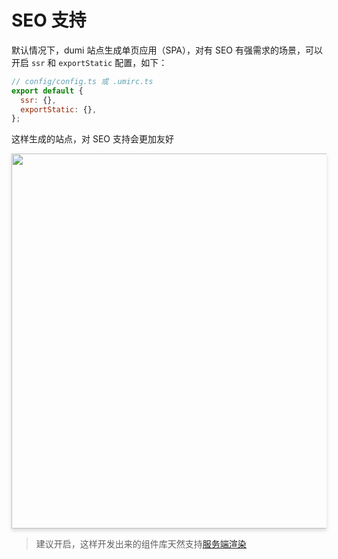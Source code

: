 # SEO 支持

默认情况下，dumi 站点生成单页应用（SPA），对有 SEO 有强需求的场景，可以开启 `ssr` 和 `exportStatic` 配置，如下：

```js
// config/config.ts 或 .umirc.ts
export default {
  ssr: {},
  exportStatic: {},
};
```

这样生成的站点，对 SEO 支持会更加友好

<img src="https://user-images.githubusercontent.com/13595509/80310631-52e6d280-880e-11ea-9a9a-0942c0e24658.png" width="600" style="box-shadow:rgba(0, 0, 0, 0.15) 0px 3px 6px 0px">

> 建议开启，这样开发出来的组件库天然支持[服务端渲染](https://umijs.org/zh-CN/docs/ssr)
